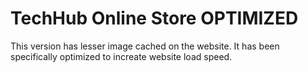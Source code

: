 # TechHub Online Store OPTIMIZED
This version has lesser image cached on the website. It has been specifically optimized 
to increate website load speed.
